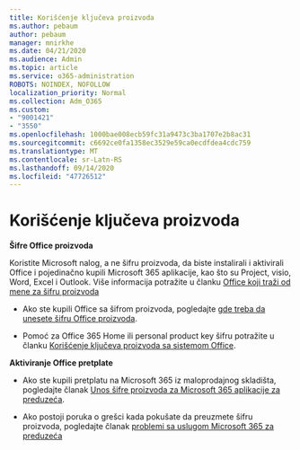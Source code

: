 ```yaml
---
title: Korišćenje ključeva proizvoda
ms.author: pebaum
author: pebaum
manager: mnirkhe
ms.date: 04/21/2020
ms.audience: Admin
ms.topic: article
ms.service: o365-administration
ROBOTS: NOINDEX, NOFOLLOW
localization_priority: Normal
ms.collection: Adm_O365
ms.custom:
- "9001421"
- "3550"
ms.openlocfilehash: 1000bae008ecb59fc31a9473c3ba1707e2b8ac31
ms.sourcegitcommit: c6692ce0fa1358ec3529e59ca0ecdfdea4cdc759
ms.translationtype: MT
ms.contentlocale: sr-Latn-RS
ms.lasthandoff: 09/14/2020
ms.locfileid: "47726512"
---
```

# <a name="using-office-product-keys"></a>Korišćenje ključeva proizvoda

**Šifre Office proizvoda**

Koristite Microsoft nalog, a ne šifru proizvoda, da biste instalirali i aktivirali Office i pojedinačno kupili Microsoft 365 aplikacije, kao što su Project, visio, Word, Excel i Outlook. Više informacija potražite u članku [Office koji traži od mene za šifru proizvoda](https://support.office.com/article/12a5763a-d45c-4685-8c95-a44500213759?ui=en-US&rs=en-US&ad=US#bkmk_promptforpkey)

- Ako ste kupili Office sa šifrom proizvoda, pogledajte [gde treba da unesete šifru Office proizvoda](https://support.office.com/article/Where-to-enter-your-Office-product-key-0a82e5ae-739e-4b92-a6f4-2ec780c185db).

- Pomoć za Office 365 Home ili personal product key šifru potražite u članku [Korišćenje ključeva proizvoda sa sistemom Office](https://support.office.com/article/using-product-keys-with-office-12a5763a-d45c-4685-8c95-a44500213759).

**Aktiviranje Office pretplate** 

- Ako ste kupili pretplatu na Microsoft 365 iz maloprodajnog skladišta, pogledajte članak [Unos šifre proizvoda za Microsoft 365 aplikacije za preduzeća](https://docs.microsoft.com/microsoft-365/commerce/enter-your-product-key).

- Ako postoji poruka o grešci kada pokušate da preuzmete šifru proizvoda, pogledajte članak [problemi sa uslugom Microsoft 365 za preduzeća](https://docs.microsoft.com/microsoft-365/commerce/product-key-errors-and-solutions)
